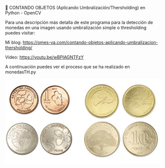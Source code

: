 🧮 CONTANDO OBJETOS (Aplicando Umbralización/Thersholding) en Python - OpenCV

Para una descripción más detalla de este programa para la detección de monedas en una imagen usando umbralización simple o
thresholding puedes visitar:

Mi blog: https://omes-va.com/contando-objetos-aplicando-umbralizacion-thersholding/

Video: https://youtu.be/wBPIAGNTFzY


A continuación puedes ver el proceso que se ha realizado en monedasTH.py


![](ProcesoTotal.gif)
